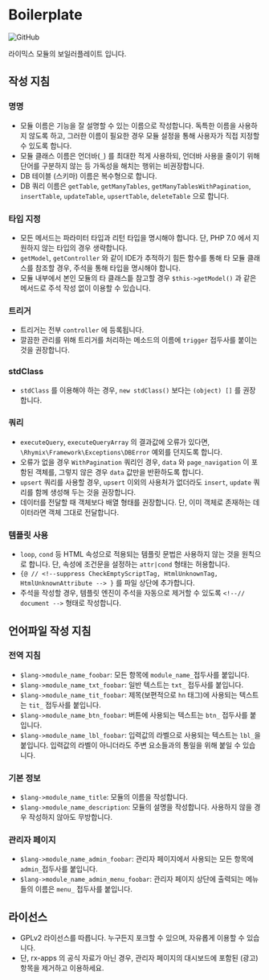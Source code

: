# Boilerplate
![GitHub](https://img.shields.io/github/license/rx-apps/boilerplate)

라이믹스 모듈의 보일러플레이트 입니다.

## 작성 지침

### 명명
* 모듈 이름은 기능을 잘 설명할 수 있는 이름으로 작성합니다. 독특한 이름을 사용하지 않도록 하고, 그러한 이름이 필요한 경우 모듈 설정을 통해 사용자가 직접 지정할 수 있도록 합니다.
* 모듈 클래스 이름은 언더바(`_`) 를 최대한 적게 사용하되, 언더바 사용을 줄이기 위해 단어를 구분하지 않는 등 가독성을 해치는 행위는 비권장합니다.
* DB 테이블 (스키마) 이름은 복수형으로 합니다.
* DB 쿼리 이름은 `getTable`, `getManyTables`, `getManyTablesWithPagination`, `insertTable`, `updateTable`, `upsertTable`, `deleteTable` 으로 합니다.

### 타입 지정
* 모든 메서드는 파라미터 타입과 리턴 타입을 명시해야 합니다. 단, PHP 7.0 에서 지원하지 않는 타입의 경우 생략합니다.  
* `getModel`, `getController` 와 같이 IDE가 추적하기 힘든 함수를 통해 타 모듈 클래스를 참조할 경우, 주석을 통해 타입을 명시해야 합니다.
* 모듈 내부에서 본인 모듈의 타 클래스틑 참고할 경우 `$this->getModel()` 과 같은 메서드로 주석 작성 없이 이용할 수 있습니다.

### 트리거
* 트리거는 전부 `controller` 에 등록됩니다.
* 깔끔한 관리를 위해 트리거를 처리하는 메소드의 이름에 `trigger` 접두사를 붙이는 것을 권장합니다.

### stdClass
* `stdClass` 를 이용해야 하는 경우, `new stdClass()` 보다는 `(object) []` 를 권장합니다.

### 쿼리
* `executeQuery`, `executeQueryArray` 의 결과값에 오류가 있다면, `\Rhymix\Framework\Exceptions\DBError` 예외를 던지도록 합니다.
* 오류가 없을 경우 `WithPagination` 쿼리인 경우, `data` 와 `page_navigation` 이 포함된 객체를, 그렇지 않은 경우 `data` 값만을 반환하도록 합니다. 
* `upsert` 쿼리를 사용할 경우, `upsert` 이외의 사용처가 없더라도 `insert`, `update` 쿼리를 함께 생성해 두는 것을 권장합니다.
* 데이터를 전달할 때 객체보다 배열 형태를 권장합니다. 단, 이미 객체로 존재하는 데이터라면 객체 그대로 전달합니다.

### 템플릿 사용
* `loop`, `cond` 등 HTML 속성으로 적용되는 템플릿 문법은 사용하지 않는 것을 원칙으로 합니다. 단, 속성에 조건문을 설정하는 `attr|cond` 형태는 허용합니다.
* `{@ // <!--suppress CheckEmptyScriptTag, HtmlUnknownTag, HtmlUnknownAttribute --> }` 를 파일 상단에 추가합니다.
* 주석을 작성할 경우, 템플릿 엔진이 주석을 자동으로 제거할 수 있도록 `<!--// document -->` 형태로 작성합니다.

## 언어파일 작성 지침

### 전역 지침
* `$lang->module_name_foobar`: 모든 항목에 `module_name_`접두사를 붙입니다.
* `$lang->module_name_txt_foobar`: 일반 텍스트는 `txt_` 접두사를 붙입니다.
* `$lang->module_name_tit_foobar`: 제목(보편적으로 `hn` 태그)에 사용되는 텍스트는 `tit_` 접두사를 붙입니다.
* `$lang->module_name_btn_foobar`: 버튼에 사용되는 텍스트는 `btn_` 접두사를 붙입니다.
* `$lang->module_name_lbl_foobar`: 입력값의 라벨으로 사용되는 텍스트는 `lbl_`을 붙입니다. 입력값의 라벨이 아니더라도 주변 요소들과의 통일을 위해 붙일 수 있습니다.

### 기본 정보
* `$lang->module_name_title`: 모듈의 이름을 작성합니다.
* `$lang->module_name_description`: 모듈의 설명을 작성합니다. 사용하지 않을 경우 작성하지 않아도 무방합니다.

### 관리자 페이지
* `$lang->module_name_admin_foobar`: 관리자 페이지에서 사용되는 모든 항목에 `admin_`접두사를 붙입니다.
* `$lang->module_name_admin_menu_foobar`: 관리자 페이지 상단에 출력되는 메뉴들의 이름은 `menu_` 접두사를 붙입니다.

## 라이선스
* GPLv2 라이선스를 따릅니다. 누구든지 포크할 수 있으며, 자유롭게 이용할 수 있습니다.
* 단, rx-apps 의 공식 자료가 아닌 경우, 관리자 페이지의 대시보드에 포함된 (광고) 항목을 제거하고 이용하세요.
